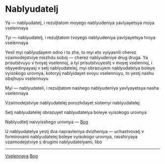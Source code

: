 #  Nablyudatelj

Ya — nablyudatelj, i rezuljtatom moyego nablyudeniya yavlyayetsya moya vselennaya

Tyi — nablyudatelj, i rezuljtatom tvoyego nablyudeniya yavlyayetsya tvoya vselennaya

Yesli myi nablyudayem odno i to zhe, to myi eto vyiyasnili cherez vzaimodejstviye mezhdu soboj — cherez nablyudeniye drug druga. Ya prisutstvuyu v tvoyej vselennoj, a tyi prisutstvuyeshj v moyej vselennoj, i obyyedinyayasj v setj nablyudatelej, myi obrazuyem nablyudatelya boleye vyisokogo urovnya, kotoryij nablyidayet svoyu vselennuyu, to yestj nashu obsjhuyu vselennuyu

Myi — nablyudateli, i rezuljtatom nashego nablyudeniya yavlyayetsya nasha vselennaya


Vzaimodejstviye nablyudatelej porozhdayet sistemyi nablyudatelej

Setj nablyudatelej obrazuyet nablyudatelya boleye vyisokogo urovnya

Nablyudtelj naivyisshego urovnya — [Bog](Bog.md) 

U nablyudatelya yestj dva napravleniya dvizheniya — uchastvovatj v formirovanii nablyudatelej boleye vyisokogo urovnya, rasshiryaya vzaimodejstviye s drugimi nablyudatelyami, libo

___
[Vselennaya](Vselennaya.md)
[Bog](Bog.md)
